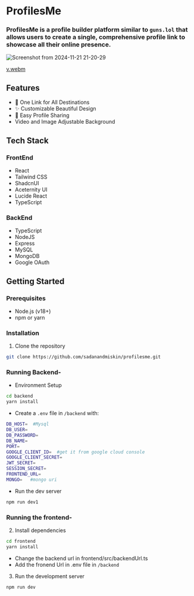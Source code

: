 # ProfilesMe

### ProfilesMe is a profile builder platform similar to `guns.lol` that allows users to create a single, comprehensive profile link to showcase all their online presence.
![Screenshot from 2024-11-21 21-20-29](https://github.com/user-attachments/assets/f4e917d9-9767-45ea-8e7e-17437ef6804e)


[v.webm](https://github.com/user-attachments/assets/0dba224f-1209-42cb-9a2b-33208ebd6abd)




## Features

- 🔗 One Link for All Destinations
- ✨ Customizable Beautiful Design
- 🚀 Easy Profile Sharing
- Video and Image Adjustable Background

## Tech Stack

### FrontEnd
- React
- Tailwind CSS
- ShadcnUI
- Aceternity UI
- Lucide React
- TypeScript

### BackEnd
- TypeScript
- NodeJS
- Express
- MySQL
- MongoDB
- Google OAuth

## Getting Started

### Prerequisites

- Node.js (v18+)
- npm or yarn

### Installation

1. Clone the repository
```bash
git clone https://github.com/sadanandmiskin/profilesme.git
```


### Running Backend-

- Environment Setup
```bash
cd backend
yarn install
```

- Create a `.env` file in `/backend` with:
```bash
DB_HOST=  #Mysql
DB_USER=
DB_PASSWORD=
DB_NAME=
PORT=
GOOGLE_CLIENT_ID=  #get it from google cloud console
GOOGLE_CLIENT_SECRET=
JWT_SECRET=
SESSION_SECRET=
FRONTEND_URL=
MONGO=   #mongo uri
```

- Run the dev server
```bash
npm run dev1
```



### Running the frontend-
2. Install dependencies
```bash
cd frontend
yarn install
```


- Change the backend url in frontend/src/backendUrl.ts
- Add the fronend Url in .env file in `/backend`

3. Run the development server
```bash
npm run dev
```


